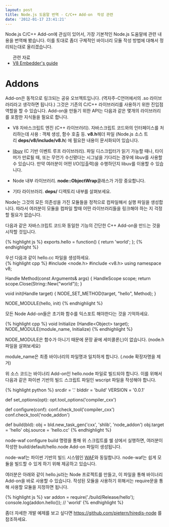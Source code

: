 ```yaml
---
layout: post
title: Node.js 도움말 번역 - C/C++ Add-on  작성 관련
date: '2012-01-17 23:41:21'
---
```


<p>Node.js  C/C++ Add-on에 관심이 있어서, 가장 기본적인 Node.js 도움말에 관련 내용을 번역해 봤습니다. 이를 토대로 좀더 구체적인 바이너리 모듈 작성 방법에 대해서 정리되는대로 올리겠습니다.</p>
<ul>관련 자료
<li><a href="http://code.google.com/apis/v8/embed.html" title="V8 Embedder's guide" target="_blank">V8 Embedder's guide</a></li>
</ul>
<h1>Addons</h1>
<p>Add-on은 동적으로 링크되는 공유 오브젝트입니다. (역자주-C언어에서의 .so 라이브러리라고 생각하면 됩니다.) 그것은 기존의 C/C++ 라이브러리를 사용하기 위한 진입점 역할을 할 수 있습니다. Add-on을 만들기 위한 API는 다음과 같은 몇개의 라이브러리를 포함한 지식들을 필요로 합니다.</p>
<ul>
<li>
<p>V8 자바스크립트 엔진 (C++ 라이브러리). 자바스크립트 코드와의 인터페이스를 처리하는데 사용 : 객체 생성, 함수 호출 등. <strong>v8.h</strong>헤더 파일 (Node.js 소스 트리 <strong>deps/v8/include/v8.h</strong>) 에 필요한 내용이 문서화되어 있습니다.</p>
</li>
<li>
<p><a href="https://github.com/joyent/libuv">libuv</a> (C 기반 이벤트 루프 라이브러리). 파일 디스크립터가 읽기 가능할 때나, 타이머가 만료될 때, 또는 무언가 수신됐다는 시그널을 기다리는 경우에 libuv를 사용할 수 있습니다. 만약 여러분이 어떤 I/O(입출력)을 수행하던지 libuv를 이용할 수 있습니다.</p>
</li>
<li>
<p>Node 내부 라이브러리. <strong>node::ObjectWrap</strong>클래스가 가장 중요합니다.</p>
</li>
<li>
<p>기타 라이브러리. <strong>deps/</strong> 디렉토리 내부를 살펴보세요.</p>
</li>
</ul>
<p>Node는 그것의 모든 의존성을 가진 모듈들을 정적으로 컴파일해서 실행 파일을 생성합니다. 따라서 여러분이 모듈을 컴파일 할때 어떤 라이브러리들을 링크해야 하는 지 걱정할 필요가 없습니다.</p>
<p>다음과 같은 자바스크립트 코드와 동일한 기능의 간단한 C++ Add-on을 만드는 것을 시작할 것입니다.</p>
{% highlight js %}
exports.hello = function() { return 'world'; };
{% endhighlight %}

우선 다음과 같이 hello.cc 파일을 생성하세요.<br />
{% highlight cpp %}
#include <node.h>
#include <v8.h>
using namespace v8;

Handle<Value> Method(const Arguments& args) {
  HandleScope scope;
  return scope.Close(String::New("world"));
}

void init(Handle<Object> target) {
  NODE_SET_METHOD(target, "hello", Method);
}

NODE_MODULE(hello, init)
{% endhighlight %}

<p>모든 Node Add-on들은 초기화 함수를 익스포트 해야한다는 것을 기억하세요.</p>

{% highlight cpp %}
void Initialize (Handle&lt;Object&gt; target);
NODE_MODULE(module_name, Initialize)
{% endhighlight %}

<p>NODE_MODULE은 함수가 아니기 때문에 문장 끝에 세미콜론(;)이 없습니다. (node.h 파일을 살펴보세요)</p>
<p>module_name은 최종 바이너리의 파일명과 일치하게 합니다. (.node 확장자명을 제거)</p>
<p>위 소스 코드는 바이너리 Add-on인 hello.node 파일로 빌드되야 합니다. 이를 위해서 다음과 같은 파이썬 기반의 빌드 스크립트 파일인 wscript 파일을 작성해야 합니다.</p>

{% highlight python %}
srcdir = '.'
blddir = 'build'
VERSION = '0.0.1'

def set_options(opt):
  opt.tool_options('compiler_cxx')

def configure(conf):
  conf.check_tool('compiler_cxx')
  conf.check_tool('node_addon')

def build(bld):
  obj = bld.new_task_gen('cxx', 'shlib', 'node_addon')
  obj.target = 'hello'
  obj.source = 'hello.cc'
{% endhighlight %}

<p>node-waf configure build 명령을 통해 위 스크립트를 쉘 상에서 실행하면, 여러분이 작성한 build/default/hello.node Add-on 파일이 생성됩니다.</p>
<p>node-waf는 파이썬 기반의 빌드 시스템인 <a href="http://code.google.com/p/waf">WAF</a>와 동일합니다. node-waf는 쉽게 모듈을 빌드할 수 있게 하기 위해 제공하고 있습니다.</p>
<p>여러분은 아래와 같이 hello.js라는 Node 프로젝트를 만들고, 이 파일을 통해 바이너리 Add-on을 바로 사용할 수 있습니다. 작성된 모듈을 사용하기 위해서는 require문을 통해 사용할 모듈을 지정하면 됩니다.</p>

{% highlight js %}
var addon = require('./build/Release/hello');
console.log(addon.hello()); // 'world'
{% endhighlight %}

<p>좀더 자세한 개발 예제를 보고 싶다면 <a href="https://github.com/pietern/hiredis-node">https://github.com/pietern/hiredis-node</a> 를 참조하세요.</p>
